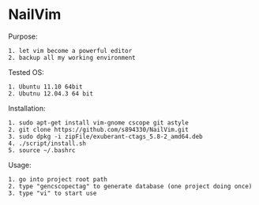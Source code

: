NailVim
=======

Purpose:

    1. let vim become a powerful editor
    2. backup all my working environment

Tested OS:

	1. Ubuntu 11.10 64bit
	2. Ubutnu 12.04.3 64 bit

Installation:

	1. sudo apt-get install vim-gnome cscope git astyle
	2. git clone https://github.com/s894330/NailVim.git
	3. sudo dpkg -i zipFile/exuberant-ctags_5.8-2_amd64.deb
	4. ./script/install.sh
	5. source ~/.bashrc

Usage:

	1. go into project root path
	2. type "gencscopectag" to generate database (one project doing once)
	3. type "vi" to start use
